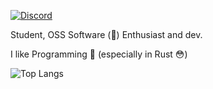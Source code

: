 [![Discord](https://badgen.net/badge/icon/discord?icon=discord&label&color=5865F2)](https://discord.com/users/853287934924423198)

Student, OSS Software (🛐) Enthusiast and dev.

I like Programming 👾 (especially in Rust 😳)


![Top Langs](https://github-readme-stats.vercel.app/api/top-langs/?username=helium18&layout=compact&hide=css&theme=github_dark)
